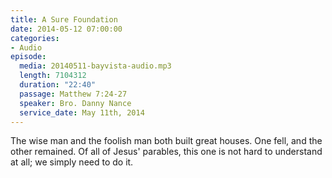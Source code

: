 ```yaml
---
title: A Sure Foundation
date: 2014-05-12 07:00:00
categories:
- Audio
episode:
  media: 20140511-bayvista-audio.mp3
  length: 7104312
  duration: "22:40"
  passage: Matthew 7:24-27
  speaker: Bro. Danny Nance
  service_date: May 11th, 2014
---
```

The wise man and the foolish man both built great houses. One fell, and the other remained. Of all of Jesus' parables, this one is not hard to understand at all; we simply need to do it.